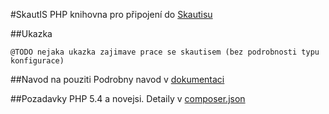 #SkautIS
PHP knihovna pro připojení do [Skautisu](https://is.skaut.cz/)

##Ukazka
```
@TODO nejaka ukazka zajimave prace se skautisem (bez podrobnosti typu konfigurace)
```

##Navod na pouziti
Podrobny navod v [dokumentaci](docs/README.md)


##Pozadavky
PHP 5.4 a novejsi. Detaily v [composer.json](./composer.json)
